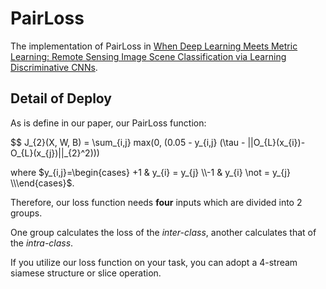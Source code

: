 # PairLoss

The implementation of PairLoss in [When Deep Learning Meets Metric Learning: Remote Sensing Image Scene Classification via Learning Discriminative CNNs](http://ieeexplore.ieee.org/document/8252784/).

## Detail of Deploy

As is define in our paper,  our PairLoss function:

$$ J_{2}(X, W, B) = \sum_{i,j} max(0, (0.05 - y_{i,j} (\tau - ||O_{L}(x_{i})-O_{L}(x_{j})||_{2}^2)))

where $y_{i,j}=\begin{cases} +1 & y_{i} = y_{j} \\-1 & y_{i} \not = y_{j} \\\end{cases}$.

Therefore, our loss function needs **four** inputs which are divided into 2 groups.

One group calculates the loss of the *inter-class*, another calculates that of the *intra-class*.

If you utilize our loss function on your task, you can adopt a 4-stream siamese structure or slice operation.


